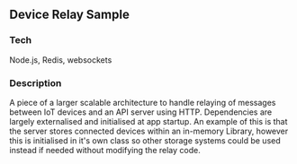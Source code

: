 ## Device Relay Sample

### Tech
Node.js, Redis, websockets

### Description
A piece of a larger scalable architecture to handle relaying of messages between IoT devices and an API server using HTTP.
Dependencies are largely externalised and initialised at app startup. An example of this is that the server stores connected devices
within an in-memory Library, however this is initialised in it's own class so other storage systems could be used instead if needed
without modifying the relay code. 